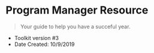 
# Program Manager Resource

> Your guide to help you have a succeful year.
- Toolkit version #3
- Date Created: 10/9/2019
